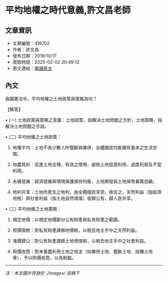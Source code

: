 # 平均地權之時代意義,許文昌老師

## 文章資訊
- 文章編號：416702
- 作者：許文昌
- 發布日期：2019/10/17
- 爬取時間：2025-02-02 20:49:12
- 原文連結：[閱讀原文](https://real-estate.get.com.tw/Columns/detail.aspx?no=416702)

## 內文
我國憲法中，平均地權之土地政策與策略為何？

【解答】

• (一) 土地政策與策略之意義：土地政策，指解決土地問題之方針。土地策略，指解決土地問題之手段。

• (二) 平均地權之土地政策：

1. 地權平均：土地不為少數人所壟斷與兼併，全體國民均能擁有基本之生活空間。

2. 地盡其利：促進土地合理、有效之使用，避免土地低度利用、過度利用及不當利用。

3. 永續發展：經濟發展與環境保護保持均衡，土地開發與土地保育兼籌並顧。

4. 地利共享：土地所產生之地利，由全體國民享受。換言之，天然利益（指經濟地租）與社會利益（指土地自然增值）收歸公有，歸人民共享。

• (三) 平均地權之土地策略：

1. 規定地價：以規定地價劃分公有財產與私有財產之範圍。

2. 照價徵稅：對私有財產課徵地價稅，以稅去地主手中之天然利益。

3. 漲價歸公：對公有財產課徵土地增值稅，以稅去地主手中之社會利益。

4. 照價收買：對未善盡利用土地之地主（如兼併土地、壟斷土地、投機土地等），予以照價收買，以為制裁。
---
*注：本文圖片存放於 ./images/ 目錄下*
